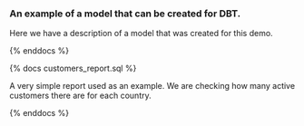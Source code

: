 ### An example of a model that can be created for DBT.

Here we have a description of a model that was created for this demo.

{% enddocs %}

{% docs customers_report.sql %}

A very simple report used as an example. We are checking how many active customers there are for each country.

{% enddocs %}

